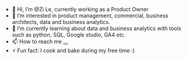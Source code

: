 - 👋 Hi, I’m @Zi Le, currently working as a Product Owner
- 👀 I’m interested in product management, commercial, business architects, data and business analytics.
- 🌱 I’m currently learning about data and business analytics with tools such as python, SQL, Google studio, GA4 etc.
- 📫 How to reach me [...](https://www.linkedin.com/in/zi-le-yang/)
- ⚡ Fun fact: I cook and bake during my free time :)

<!---
zi-force123/zi-force123 is a ✨ special ✨ repository because its `README.md` (this file) appears on your GitHub profile.
You can click the Preview link to take a look at your changes.
--->
